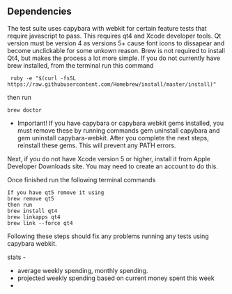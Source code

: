 ## Dependencies
  The test suite uses capybara with webkit for certain feature tests that require javascript to pass.
  This requires qt4 and Xcode developer tools.
  Qt version must be version 4 as versions 5+ cause font icons to dissapear and become unclickable for some unkown reason.
  Brew is not required to install Qt4, but makes the process a lot more simple.
  If you do not currently have brew installed, from the terminal run this command

```
 ruby -e "$(curl -fsSL https://raw.githubusercontent.com/Homebrew/install/master/install)"
```
then run
```
brew doctor
```
* Important! If you have capybara or capybara webkit gems installed, you must remove these by running commands gem uninstall capybara and gem uninstall capybara-webkit. After you complete the next steps, reinstall these gems. This will prevent any PATH errors.

Next, if you do not have Xcode version 5 or higher, install it from Apple Developer Downloads site. You may need to create an account to do this.

Once finished run the following terminal commands
```
If you have qt5 remove it using
brew remove qt5
then run
brew install qt4
brew linkapps qt4
brew link --force qt4
```
Following these steps should fix any problems running any tests using capybara webkit.

stats -
* average weekly spending, monthly spending.
* projected weekly spending based on current money spent this week
*
